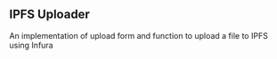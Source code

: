 ## IPFS Uploader

An implementation of upload form and function to upload a file to IPFS using Infura
